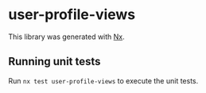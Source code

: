 # user-profile-views

This library was generated with [Nx](https://nx.dev).


## Running unit tests

Run `nx test user-profile-views` to execute the unit tests.

